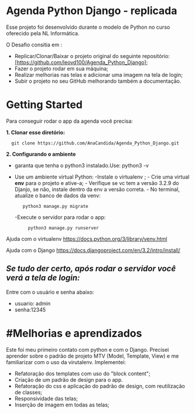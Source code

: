 # Agenda Python Django - replicada


Esse projeto foi desenvolvido durante o modelo de Python no curso oferecido pela NL Informática.

O Desafio consitia em :

 - Replicar/Clonar/Baixar o projeto original do seguinte repositório:   
   [https://github.com/leovd100/Agenda_Python_Django];
 - Fazer o projeto rodar em sua máquina;
 - Realizar melhorias nas telas e  adicionar uma imagem na tela de
   login;
 - Subir o projeto no seu GitHub    melhorando também a documentação.

# Getting Started

Para conseguir rodar o app da agenda você precisa:

 **1. Clonar esse diretório:**

      git clone https://github.com/AnaCandida/Agenda_Python_Django.git

 
 **2. Configurando o ambiente**

 - garanta que tenha o python3 instalado.Use: python3 -v
 - Use um ambiente virtual Python:
		  -Instale o virtualenv ;
		- Crie uma virtual **env** para o projeto e ative-a;
		- Verifique se vc tem a versão 3.2.9 do Djanjo, se não, instale dentro da env a versão 						correta.
		-  No terminal, atualize o banco de dados da venv:
	
		  python3 manage.py migrate

	-Execute o servidor para rodar o app:

		    python3 manage.py runserver

Ajuda com o virtualenv
https://docs.python.org/3/library/venv.html

Ajuda com o Django
https://docs.djangoproject.com/en/3.2/intro/install/


## *Se tudo der certo, após rodar o servidor você verá a tela de login:*


 Entre com o usuário e senha abaixo:
	

 - usuario: admin 	
 - senha:12345


# #Melhorias e aprendizados

Este foi meu primeiro contato com python e com o  Django. Precisei aprender sobre  o padrão de projeto  MTV (Model, Template, View) e me familiarizar com o uso da virutalenv. Implementei:

 - Refatoração dos templates com uso do "block content";
 - Criação de um padrão de design para o app.
 - Refatoração do css e aplicação do padrão de design, com reutilização de classes;
 - Responsividade das telas; 
 - Inserção de imagem em todas as telas;
 
